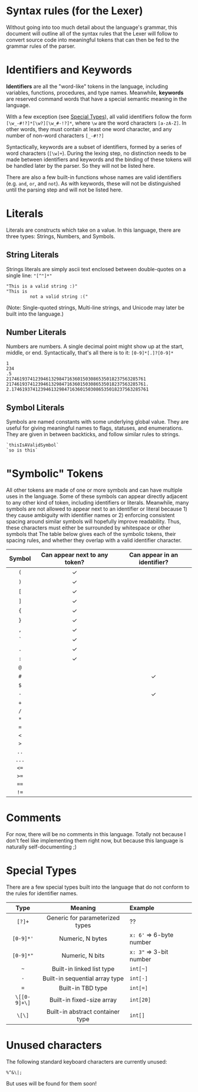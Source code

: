 # Syntax rules (for the Lexer)

Without going into too much detail about the language's grammar, this document will outline all of the syntax rules that the Lexer will follow to convert source code into meaningful tokens that can then be fed to the grammar rules of the parser.

# Identifiers and Keywords

**Identifiers** are all the "word-like" tokens in the language, including variables, functions, procedures, and type names. Meanwhile, **keywords** are reserved command words that have a special semantic meaning in the language.

With a few exception (see [Special Types](#special-types)), all valid identifiers follow the form `[\w_-#!?]*[\w?][\w_#-!?]*`, where `\w` are the word characters `[a-zA-Z]`. In other words, they must contain at least one word character, and any number of non-word characters `[_-#!?]`

Syntactically, keywords are a subset of identifiers, formed by a series of word characters (`[\w]+`). During the lexing step, no distinction needs to be made between identifiers and keywords and the binding of these tokens will be handled later by the parser. So they will not be listed here.

There are also a few built-in functions whose names are valid identifiers (e.g. `and`, `or`, and `not`). As with keywords, these will not be distinguished until the parsing step and will not be listed here.

# Literals

Literals are constructs which take on a value. In this language, there are three types: Strings, Numbers, and Symbols.

## String Literals

Strings literals are simply ascii text enclosed between double-quotes on a single line: `"[^"]*"`

```
"This is a valid string :)"
"This is
         not a valid string :("
```

(Note: Single-quoted strings, Multi-line strings, and Unicode may later be built into the language.)

## Number Literals

Numbers are numbers. A single decimal point might show up at the start, middle, or end. Syntactically, that's all there is to it: `[0-9]*[.]?[0-9]*`

```
1
234
.5
21746193741239461329847163601503086535018237563285761
21746193741239461329847163601503086535018237563285761.
2.1746193741239461329847163601503086535018237563285761
```

## Symbol Literals

Symbols are named constants with some underlying global value. They are useful for giving meaningful names to flags, statuses, and enumerations. They are given in between backticks, and follow similar rules to strings.

```
`thisIsAValidSymbol`
`so is this`
```

# "Symbolic" Tokens

All other tokens are made of one or more symbols and can have multiple uses in the language. Some of these symbols can appear directly adjacent to any other kind of token, including identifiers or literals. Meanwhile, many symbols are not allowed to appear next to an identifier or literal because 1) they cause ambiguity with identifier names or 2) enforcing consistent spacing around similar symbols will hopefully improve readability. Thus, these characters must either be surrounded by whitespace or other symbols that  The table below gives each of the symbolic tokens, their spacing rules, and whether they overlap with a valid identifier character.

Symbol | Can appear next to any token? | Can appear in an identifier?
:-----:|:-----------------------------:|:----------------------------:
`(`    | ✓                             |
`)`    | ✓                             |
`[`    | ✓                             |
`]`    | ✓                             |
`{`    | ✓                             |
`}`    | ✓                             |
`,`    | ✓                             |
\`     | ✓                             |
`.`    | ✓                             |
`:`    | ✓                             |
`@`    |                               |
`#`    |                               | ✓
`$`    |                               |
`-`    |                               | ✓
`+`    |                               |
`/`    |                               |
`*`    |                               |
`=`    |                               |
`<`    |                               |
`>`    |                               |
`..`   |                               |
`...`  |                               |
`<=`   |                               |
`>=`   |                               |
`==`   |                               |
`!=`   |                               |

# Comments

For now, there will be no comments in this language. Totally not because I don't feel like implementing them right now, but because this language is naturally self-documenting ;)

# Special Types

There are a few special types built into the language that do not conform to the rules for identifier names.

Type         | Meaning                          | Example
:-----------:|:--------------------------------:|:--------------
`[?]+`       | Generic for parameterized types  | ??
`[0-9]*'`    | Numeric, N bytes                 | `x: 6'` => 6-byte number
`[0-9]*"`    | Numeric, N bits                  | `x: 3"` => 3-bit number
`~`          | Built-in linked list type        | `int[~]`
`-`          | Built-in sequential array type   | `int[-]`
`=`          | Built-in TBD type                | `int[=]`
`\[[0-9]+\]` | Built-in fixed-size array        | `int[20]`
`\[\]`       | Built-in abstract container type | `int[]`

# Unused characters

The following standard keyboard characters are currently unused:

```
%^&\|;
```

But uses will be found for them soon!
